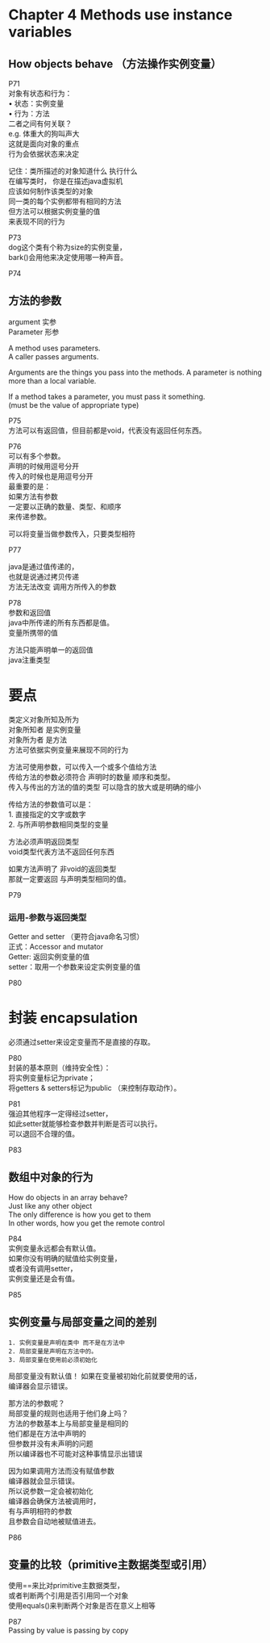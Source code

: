  # Chapter 4 Methods use instance variables  
 ## How objects behave （方法操作实例变量）  

P71  
对象有状态和行为：  
	• 状态：实例变量  
	• 行为：方法  
二者之间有何关联？  
e.g. 体重大的狗叫声大  
这就是面向对象的重点  
行为会依据状态来决定  

记住：类所描述的对象知道什么 执行什么  
在编写类时， 你是在描述java虚拟机  
应该如何制作该类型的对象  
同一类的每个实例都带有相同的方法  
但方法可以根据实例变量的值  
来表现不同的行为  

P73  
dog这个类有个称为size的实例变量，  
bark()会用他来决定使用哪一种声音。  

P74   
 ## 方法的参数  

argument 实参  
Parameter 形参  

A method uses parameters.   
A caller passes arguments.

Arguments are the things you pass into the methods. 
A parameter is nothing more than a local variable.  

If a method takes a parameter, you must pass it something.  
(must be the value of appropriate type)  


P75  
方法可以有返回值，但目前都是void，代表没有返回任何东西。

P76  
可以有多个参数。  
声明的时候用逗号分开  
传入的时候也是用逗号分开  
最重要的是：  
如果方法有参数  
一定要以正确的数量、类型、和顺序   
来传递参数。  

可以将变量当做参数传入，只要类型相符  

P77

java是通过值传递的，  
也就是说通过拷贝传递  
方法无法改变 调用方所传入的参数  

P78  
参数和返回值  
java中所传递的所有东西都是值。  
变量所携带的值  

方法只能声明单一的返回值  
java注重类型  

 # 要点  
类定义对象所知及所为  
对象所知者 是实例变量  
对象所为者 是方法  
方法可依据实例变量来展现不同的行为  

方法可使用参数，可以传入一个或多个值给方法  
传给方法的参数必须符合  声明时的数量 顺序和类型。  
传入与传出的方法的值的类型  可以隐含的放大或是明确的缩小  

传给方法的参数值可以是：  
	1. 直接指定的文字或数字  
	2. 与所声明参数相同类型的变量    

方法必须声明返回类型  
void类型代表方法不返回任何东西  

如果方法声明了 非void的返回类型  
那就一定要返回 与声明类型相同的值。  



P79  
 ### 运用-参数与返回类型  
Getter and setter （更符合java命名习惯）  
正式：Accessor and mutator  
Getter: 返回实例变量的值  
setter：取用一个参数来设定实例变量的值  

P80   
 #  封装 encapsulation  
必须通过setter来设定变量而不是直接的存取。  

P80  
封装的基本原则（维持安全性）：  
将实例变量标记为private；  
将getters & setters标记为public （来控制存取动作）。  

P81  
强迫其他程序一定得经过setter，  
如此setter就能够检查参数并判断是否可以执行。  
可以退回不合理的值。  

P83  
 ##  数组中对象的行为   
How do objects in an array behave?   
Just like any other object   
The only difference is how you get to them  
In other words, how you get the remote control  


P84  
实例变量永远都会有默认值。  
如果你没有明确的赋值给实例变量，  
或者没有调用setter，    
实例变量还是会有值。  

P85  
 ##  实例变量与局部变量之间的差别  
	1. 实例变量是声明在类中 而不是在方法中    
	2. 局部变量是声明在方法中的。  
	3. 局部变量在使用前必须初始化     
	
局部变量没有默认值！
如果在变量被初始化前就要使用的话，  
编译器会显示错误。  

那方法的参数呢？  
局部变量的规则也适用于他们身上吗？  
方法的参数基本上与局部变量是相同的  
他们都是在方法中声明的   
但参数并没有未声明的问题  
所以编译器也不可能对这种事情显示出错误  

因为如果调用方法而没有赋值参数  
编译器就会显示错误。  
所以说参数一定会被初始化  
编译器会确保方法被调用时，  
有与声明相符的参数    
且参数会自动地被赋值进去。  

P86  
 ## 变量的比较（primitive主数据类型或引用）    
使用==来比对primitive主数据类型，  
或者判断两个引用是否引用同一个对象  
使用equals()来判断两个对象是否在意义上相等    

P87  
Passing by value is passing by copy  



